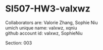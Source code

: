 # SI507-HW3-valxwz

Collaborators are: Valorie Zhang, Sophie Niu  
umich unique name: valxwz, xqniu  
github account id: valxwz, SophieNiu

Section: 003


